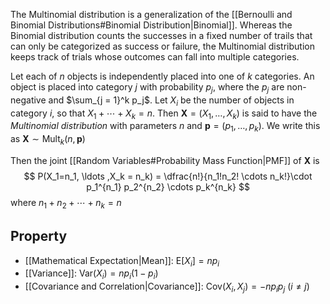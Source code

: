 The Multinomial distribution is a generalization of the [[Bernoulli and Binomial Distributions#Binomial Distribution|Binomial]]. Whereas the Binomial distribution counts the successes in a fixed number of trails that can only be categorized as success or failure, the Multinomial distribution keeps track of trials whose outcomes can fall into multiple categories.

Let each of $n$ objects is independently placed into one of $k$ categories. An object is placed into category $j$ with probability $p_j$, where the $p_j$ are non-negative and $\sum_{j = 1}^k p_j$. Let $X_i$ be the number of objects in category $i$, so that $X_1 + \cdots +X_k = n$. Then $\textbf{X} = (X_1, \ldots ,X_k)$ is said to have the *Multinomial distribution* with parameters $n$ and $\boldsymbol p=(p_1, \ldots ,p_k)$. We write this as $\textbf{X} \sim \mathrm{Mult}_k(n, \boldsymbol p)$

Then the joint [[Random Variables#Probability Mass Function|PMF]] of $\textbf{X}$ is
$$
P(X_1=n_1, \ldots ,X_k = n_k) = \dfrac{n!}{n_1!n_2! \cdots n_k!}\cdot p_1^{n_1} p_2^{n_2} \cdots p_k^{n_k}
$$
where $n_1 + n_2 + \cdots + n_k = n$
## Property
- [[Mathematical Expectation|Mean]]: $\mathrm{E}[X_i] = np_i$
- [[Variance]]: $\mathrm{Var}(X_i) = np_i(1-p_i)$
- [[Covariance and Correlation|Covariance]]: $\mathrm{Cov}(X_i, X_j) = -np_ip_j \ (i \neq j)$